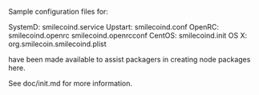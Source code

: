Sample configuration files for:

SystemD: smilecoind.service
Upstart: smilecoind.conf
OpenRC:  smilecoind.openrc
         smilecoind.openrcconf
CentOS:  smilecoind.init
OS X:    org.smilecoin.smilecoind.plist

have been made available to assist packagers in creating node packages here.

See doc/init.md for more information.
